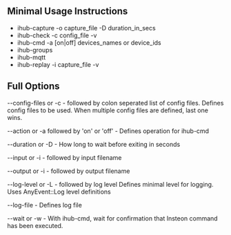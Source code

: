 ## Minimal Usage Instructions

- ihub-capture -o capture_file -D duration_in_secs
- ihub-check -c config_file -v
- ihub-cmd -a [on|off] devices_names or device_ids
- ihub-groups
- ihub-mqtt
- ihub-replay -i capture_file -v

## Full Options

--config-files or -c - followed by colon seperated list of config files.
Defines config files to be used. When multiple config files are defined, last one wins.

--action or -a followed by 'on' or 'off' - Defines operation for ihub-cmd

--duration or -D - How long to wait before exiting in seconds

--input or -i - followed by input filename

--output or -i - followed by output filename

--log-level or -L - followed by log level
Defines minimal level for logging. Uses AnyEvent::Log level definitions

--log-file - Defines log file

--wait or -w - With ihub-cmd, wait for confirmation that Insteon command has been executed.
